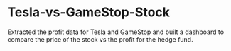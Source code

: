 # Tesla-vs-GameStop-Stock
Extracted the profit data for Tesla and GameStop and built a dashboard to compare the price of the stock vs the profit for the hedge fund. 
